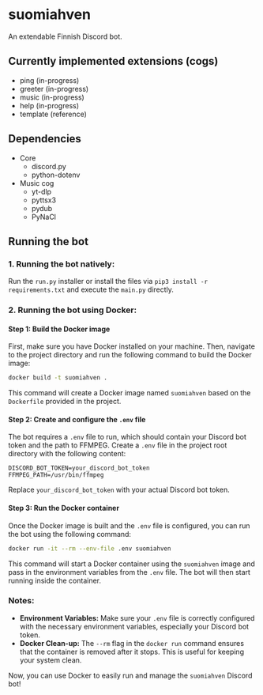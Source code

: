 # suomiahven
An extendable Finnish Discord bot. 

## Currently implemented extensions (cogs)
- ping (in-progress)
- greeter (in-progress)
- music (in-progress)
- help (in-progress)
- template (reference)

## Dependencies
* Core
    - discord.py
    - python-dotenv
* Music cog
    - yt-dlp
    - pyttsx3
    - pydub
    - PyNaCl

## Running the bot

### 1. Running the bot natively:
Run the `run.py` installer or install the files via `pip3 install -r requirements.txt` and execute the `main.py` directly.

### 2. Running the bot using Docker:

#### Step 1: Build the Docker image

First, make sure you have Docker installed on your machine. Then, navigate to the project directory and run the following command to build the Docker image:

```bash
docker build -t suomiahven .
```

This command will create a Docker image named `suomiahven` based on the `Dockerfile` provided in the project.

#### Step 2: Create and configure the `.env` file

The bot requires a `.env` file to run, which should contain your Discord bot token and the path to FFMPEG. Create a `.env` file in the project root directory with the following content:

```plaintext
DISCORD_BOT_TOKEN=your_discord_bot_token
FFMPEG_PATH=/usr/bin/ffmpeg
```

Replace `your_discord_bot_token` with your actual Discord bot token.

#### Step 3: Run the Docker container

Once the Docker image is built and the `.env` file is configured, you can run the bot using the following command:

```bash
docker run -it --rm --env-file .env suomiahven
```

This command will start a Docker container using the `suomiahven` image and pass in the environment variables from the `.env` file. The bot will then start running inside the container.

### Notes:

- **Environment Variables:** Make sure your `.env` file is correctly configured with the necessary environment variables, especially your Discord bot token.
- **Docker Clean-up:** The `--rm` flag in the `docker run` command ensures that the container is removed after it stops. This is useful for keeping your system clean.

Now, you can use Docker to easily run and manage the `suomiahven` Discord bot!
